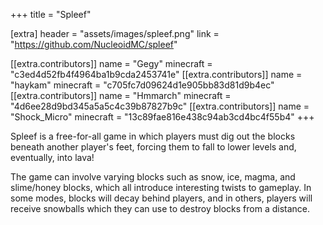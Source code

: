 +++
title = "Spleef"

[extra]
header = "assets/images/spleef.png"
link = "https://github.com/NucleoidMC/spleef"

[[extra.contributors]]
name = "Gegy"
minecraft = "c3ed4d52fb4f4964ba1b9cda2453741e"
[[extra.contributors]]
name = "haykam"
minecraft = "c705fc7d09624d1e905bb83d81d9b4ec"
[[extra.contributors]]
name = "Hmmarch"
minecraft = "4d6ee28d9bd345a5a5c4c39b87827b9c"
[[extra.contributors]]
name = "Shock_Micro"
minecraft = "13c89fae816e438c94ab3cd4bc4f55b4"
+++

Spleef is a free-for-all game in which players must dig out the blocks beneath another player's feet, forcing them to fall to lower levels and, eventually, into lava!  

The game can involve varying blocks such as snow, ice, magma, and slime/honey blocks, which all introduce interesting twists to gameplay.
In some modes, blocks will decay behind players, and in others, players will receive snowballs which they can use to destroy blocks from a distance.
